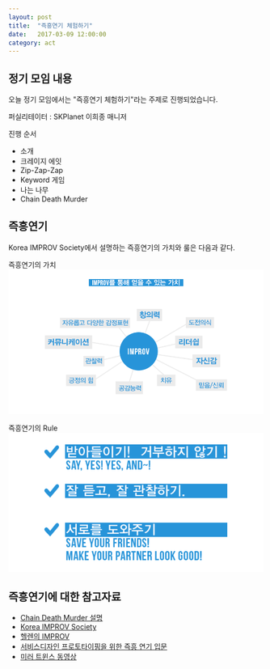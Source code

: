 ```yaml
---
layout: post
title:  "즉흥연기 체험하기"
date:   2017-03-09 12:00:00
category: act
---
```


## 정기 모임 내용
오늘 정기 모임에서는 "즉흥연기 체험하기"라는 주제로 진행되었습니다.

퍼실리테이터 : SKPlanet 이희종 매니저

진행 순서
- 소개
- 크레이지 에잇
- Zip-Zap-Zap
- Keyword 게임
- 나는 나무
- Chain Death Murder


## 즉흥연기

Korea IMPROV Society에서 설명하는 즉흥연기의 가치와 룰은 다음과 같다. 

즉흥연기의 가치
<img src="/images/value.png"/>

즉흥연기의 Rule
<img src="/images/rule.png"/>



## 즉흥연기에 대한 참고자료
- [Chain Death Murder 설명](http://improwiki.com/en/wiki/improv/chain_murder_death)
- [Korea IMPROV Society](http://www.koreaimprov.com)
- [헬렌의 IMPROV](http://hellenajang.com)
- [서비스디자인 프로토타이핑을 위한 즉흥 연기 입문](http://story.pxd.co.kr/537)
- [미러 트윈스 동영상](https://www.youtube.com/watch?v=c8TfL9Vs10I)
